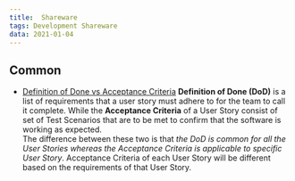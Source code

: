 ```yaml
---
title:  Shareware
tags: Development Shareware
data: 2021-01-04
---
```


## Common

- [Definition of Done vs Acceptance Criteria](https://www.visual-paradigm.com/scrum/definition-of-done-vs-acceptance-criteria/)
  **Definition of Done (DoD)** is a list of requirements that a user story must adhere to for the team to call it complete. While the **Acceptance Criteria** of a User Story consist of set of Test Scenarios that are to be met to confirm that the software is working as expected.  
  The difference between these two is that *the DoD is common for all the User Stories whereas the Acceptance Criteria is applicable to specific User Story*. Acceptance Criteria of each User Story will be different based on the requirements of that User Story.